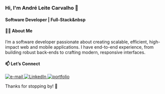 ### Hi, I'm André Leite Carvalho 👋
#### Software Developer | Full-Stack&nbsp

#### 👨‍💻 About Me

I’m a software developer passionate about creating scalable, efficient, high-impact web and mobile applications. I have end-to-end experience, from building robust back-ends to crafting modern, responsive interfaces.

#### 📫 Let’s Connect

<p>
  <a href="mailto:carvalho.devel@gmail.com?Subject=Hello André" target="_blank" rel="external">
    <img src="https://img.shields.io/badge/Gmail-D14836?style=for-the-badge&logo=gmail&logoColor=white" alt="e-mail">
  </a>
  <a href="https://www.linkedin.com/in/andr%C3%A9-leite-carvalho-b77721146/" target="_blank" rel="external">
    <img src="https://img.shields.io/badge/LinkedIn-%230077B5.svg?&style=for-the-badge&logo=linkedin&logoColor=white" alt="LinkedIn">
  </a>
  <a href="https://andreleitecarvalho.space/" target="_blank" rel="external">
    <img src="https://img.shields.io/badge/Portfolio-222222?style=for-the-badge&logo=about-dot-me&logoColor=white" alt="portfolio">
  </a>
</p>

Thanks for stopping by! 🚀
